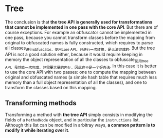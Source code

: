 # Tree

The conclusion is that **the tree API is generally used for transformations that cannot be implemented in one pass with the core API**. But there are of course exceptions. For example an obfuscator cannot be implemented in one pass, because you cannot transform classes before the mapping from original to obfuscated names is fully constructed, which requires to parse all classes<sub>进行obfuscator，使用core API，只进行一次转换，是无法完成的</sub>. But the tree API is not a good solution either, because it would require keeping in memory the object representation of all the classes to obfuscate<sub>使用tree API，虽然能一次完成，但需要大量的内存，因此也不是一个好办法</sub>. In this case it is better to use the core API with two passes: one to compute the mapping between original and obfuscated names (a simple hash table that requires much less memory than a full object representation of all the classes), and one to transform the classes based on this mapping.

## Transforming methods

Transforming a method with **the tree API** simply consists in modifying the fields of a `MethodNode` object, and in particular the `instructions` list. Although this list can be modified in arbitray ways, **a common pattern is to modify it while iterating over it**.

